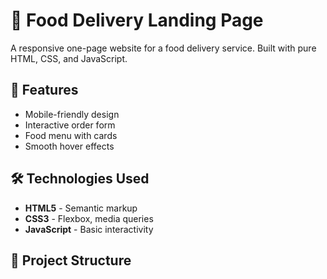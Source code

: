 # 🍕 Food Delivery Landing Page

A responsive one-page website for a food delivery service. Built with pure HTML, CSS, and JavaScript.

## 🚀 Features
- Mobile-friendly design
- Interactive order form
- Food menu with cards
- Smooth hover effects

## 🛠 Technologies Used
- **HTML5** - Semantic markup
- **CSS3** - Flexbox, media queries
- **JavaScript** - Basic interactivity

## 📁 Project Structure
